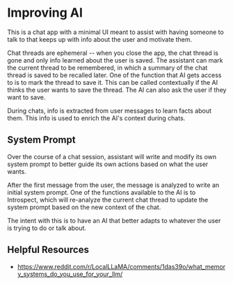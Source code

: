 # Improving AI

This is a chat app with a minimal UI meant to assist with having someone to talk to that keeps up with info about the user and motivate them.

Chat threads are ephemeral -- when you close the app, the chat thread is gone and only info learned about the user is saved. The assistant can mark the current thread to be remembered, in which a summary of the chat thread is saved to be recalled later.
	One of the function that AI gets access to is to mark the thread to save it. This can be called contextually if the AI thinks the user wants to save the thread. The AI can also ask the user if they want to save.

During chats, info is extracted from user messages to learn facts about them. This info is used to enrich the AI's context during chats.

## System Prompt

Over the course of a chat session, assistant will write and modify its own system prompt to better guide its own actions based on what the user wants.

After the first message from the user, the message is analyzed to write an initial system prompt. One of the functions available to the AI is to Introspect, which will re-analyze the current chat thread to update the system prompt based on the new context of the chat.

The intent with this is to have an AI that better adapts to whatever the user is trying to do or talk about.

## Helpful Resources

- https://www.reddit.com/r/LocalLLaMA/comments/1das39o/what_memory_systems_do_you_use_for_your_llm/
